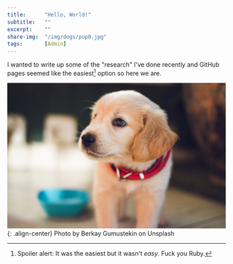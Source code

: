 ```yaml
---
title:      "Hello, World!"
subtitle:	""
excerpt:    ""
share-img: 	"/img/dogs/pup0.jpg"
tags: 		[Admin]
---
```


I wanted to write up some of the "research" I've done recently and GitHub pages seemed like the easiest[^1] option so here we are.


![center-aligned-image](/img/dogs/pup0.jpg){: .align-center}
Photo by Berkay Gumustekin on Unsplash


[^1]: Spoiler alert: It was the easiest but it wasn't *easy*. Fuck you Ruby.

